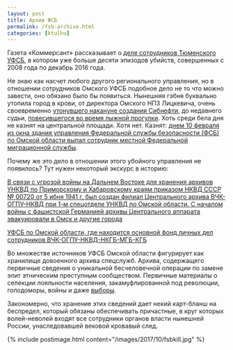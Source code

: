 ```yaml
---
layout: post
title: Архив ФСБ
permalink: /fsb-archive.html
categories: [ktulhu]
---
```


Газета «Коммерсант» рассказывает о [деле сотрудников Тюменского УФСБ](https://www.kommersant.ru/doc/3435739), в котором уже больше десяти эпизодов убийств, совершенных с 2008 года по декабрь 2016 года.

Не знаю как насчет любого другого регионального управления, но в отношении сотрудников Омского УФСБ подобное дело не то что можно завести, оно обязано было бы появиться. Нынешняя гэбня буквально утопила город в крови, от директора Омского НПЗ Лицкевича, очень своевременно [утонувшего накануне создания Сибнефти](http://bk55.ru/news/article/15244/), до недавнего судьи, [повесившегося во время лыжной прогулки](https://utro.ru/articles/2017/01/14/1312316.shtml). Хоть среди бела дня не казнят на центральной площади. Хотя нет. Казнят: [днем 10 февраля из окна здания управления Федеральной службы безопасности (ФСБ) по Омской области выпал сотрудник местной Федеральной миграционной службы](https://forum.omsk.com/178856-sotrudnik-fms-vypal-iz-okna-fsb-00/).

Почему же это дело в отношении этого убойного управления не появилось? Тут нужен некоторый экскурс в историю:

[В связи с угрозой войны на Дальнем Востоке для хранения архивов УНКВД по Приморскому и Хабаровскому краям приказом НКВД СССР № 00720 от 5 ибня 1941 г. был создан филиал Центрального архива ВЧК-ОГПУ-НКВД при 1-м спецотделе УНКВД по Омской области. С началом войны с фашистской Германией архивы Центрального аппарата эвакуировали в Омск и другие города](https://blog.stepanivanovichkaragodin.org/?p=7657)

[УФСБ по Омской области, где находится основной фонд личных дел сотрудников ВЧК-ОГПУ-НКВД-НКГБ-МГБ-КГБ](http://forum.mozohin.ru/index.php?topic=470.50)

Во множестве источников УФСБ Омской области фигурирует как хранилище довоенного архива спецслужб. Архива, содержащего первичные сведения о уникальной бесчеловечной операции по замене элит этническим преступным сообществом. Первичные материалы о селекции лояльности населения, закамуфлированной под революции, голодоморы, войны и даже [выборы](https://dobrolubov.github.io/voteordie/).

Закономерно, что хранение этих сведений дает некий карт-бланш на беспредел, который обязаны обеспечивать причастные, в круг которых волей-неволей входят все сотрудники органов власти нынешней России, унаследовавшей вековой кровавый след.

{% include postimage.html content="/images/2017/10/fsbkill.jpg" %}
